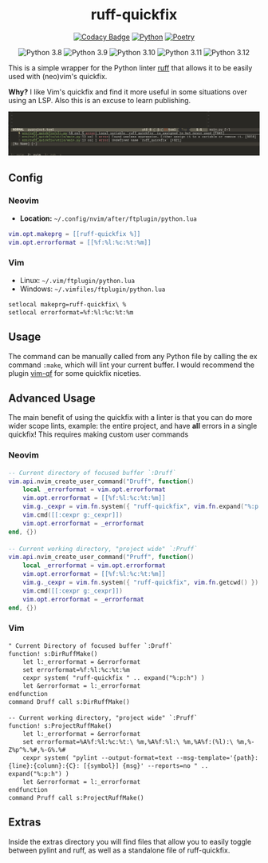 <!-- markdownlint-disable MD033 MD041 MD024 -->
<div align="center">

# ruff-quickfix

[![Codacy Badge](https://api.codacy.com/project/badge/Grade/d800af48a3944d008b0a0f56d897732c)](https://app.codacy.com/gh/Nealium/ruff-quickfix?utm_source=github.com&utm_medium=referral&utm_content=Nealium/ruff-quickfix&utm_campaign=Badge_Grade)
[![Python](https://img.shields.io/badge/Python-3776AB?style=for-the-badge&logo=python&logoColor=white)](https://www.python.org/)
[![Poetry](https://img.shields.io/endpoint?url=https://python-poetry.org/badge/v0.json&style=for-the-badge)](https://python-poetry.org/)

![Python 3.8](http://img.shields.io/badge/python-3.8-3776AB.svg)
![Python 3.9](http://img.shields.io/badge/python-3.9-3776AB.svg)
![Python 3.10](http://img.shields.io/badge/python-3.10-3776AB.svg)
![Python 3.11](http://img.shields.io/badge/python-3.11-3776AB.svg)
![Python 3.12](http://img.shields.io/badge/python-3.12-3776AB.svg)

</div>

This is a simple wrapper for the Python linter [ruff](https://github.com/astral-sh/ruff)
that allows it to be easily used with (neo)vim's quickfix.

**Why?** I like Vim's quickfix and find it more useful in some situations over
using an LSP. Also this is an excuse to learn publishing.

![Screenshot](screenshot.png)

## Config

### Neovim

* **Location:** `~/.config/nvim/after/ftplugin/python.lua`

``` lua
vim.opt.makeprg = [[ruff-quickfix %]]
vim.opt.errorformat = [[%f:%l:%c:%t:%m]]
```

### Vim

* Linux: `~/.vim/ftplugin/python.lua`
* Windows: `~/.vimfiles/ftplugin/python.lua`

```vim
setlocal makeprg=ruff-quickfix\ %
setlocal errorformat=%f:%l:%c:%t:%m
```

## Usage

The command can be manually called from any Python file by calling the ex
command `:make`, which will lint your current buffer. I would recommend the
plugin [vim-qf](https://github.com/romainl/vim-qf) for some quickfix niceties.

## Advanced Usage

The main benefit of using the quickfix with a linter is that you can do more
wider scope lints, example: the entire project, and have **all**
errors in a single quickfix! This requires making custom user commands

### Neovim

```lua
-- Current directory of focused buffer `:Druff`
vim.api.nvim_create_user_command("Druff", function()
    local _errorformat = vim.opt.errorformat
    vim.opt.errorformat = [[%f:%l:%c:%t:%m]]
    vim.g._cexpr = vim.fn.system({ "ruff-quickfix", vim.fn.expand("%:p:h") })
    vim.cmd([[:cexpr g:_cexpr]])
    vim.opt.errorformat = _errorformat
end, {})

-- Current working directory, "project wide" `:Pruff`
vim.api.nvim_create_user_command("Pruff", function()
    local _errorformat = vim.opt.errorformat
    vim.opt.errorformat = [[%f:%l:%c:%t:%m]]
    vim.g._cexpr = vim.fn.system({ "ruff-quickfix", vim.fn.getcwd() })
    vim.cmd([[:cexpr g:_cexpr]])
    vim.opt.errorformat = _errorformat
end, {})
```

### Vim

```vim
" Current Directory of focused buffer `:Druff`
function! s:DirRuffMake()
    let l:_errorformat = &errorformat
    set errorformat=%f:%l:%c:%t:%m
    cexpr system( "ruff-quickfix " .. expand("%:p:h") )
    let &errorformat = l:_errorformat 
endfunction
command Druff call s:DirRuffMake()

-- Current working directory, "project wide" `:Pruff`
function! s:ProjectRuffMake()
    let l:_errorformat = &errorformat
    set errorformat=%A%f:%l:%c:%t:\ %m,%A%f:%l:\ %m,%A%f:(%l):\ %m,%-Z%p^%.%#,%-G%.%#
    cexpr system( "pylint --output-format=text --msg-template='{path}:{line}:{column}:{C}: [{symbol}] {msg}' --reports=no " .. expand("%:p:h") )
    let &errorformat = l:_errorformat 
endfunction
command Pruff call s:ProjectRuffMake()
```

## Extras

Inside the extras directory you will find files that allow you to easily toggle
between pylint and ruff, as well as a standalone file of ruff-quickfix.

